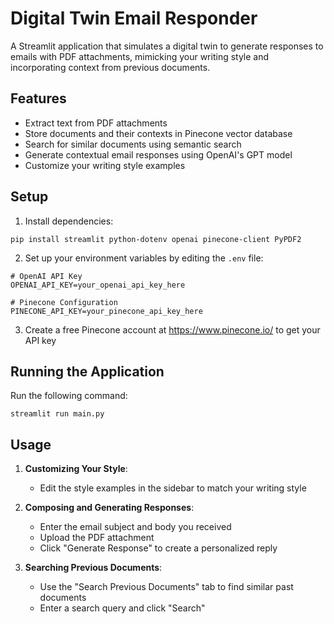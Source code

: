 # Digital Twin Email Responder

A Streamlit application that simulates a digital twin to generate responses to emails with PDF attachments, mimicking your writing style and incorporating context from previous documents.

## Features

- Extract text from PDF attachments
- Store documents and their contexts in Pinecone vector database
- Search for similar documents using semantic search
- Generate contextual email responses using OpenAI's GPT model
- Customize your writing style examples

## Setup

1. Install dependencies:
```
pip install streamlit python-dotenv openai pinecone-client PyPDF2
```

2. Set up your environment variables by editing the `.env` file:
```
# OpenAI API Key
OPENAI_API_KEY=your_openai_api_key_here

# Pinecone Configuration
PINECONE_API_KEY=your_pinecone_api_key_here
```

3. Create a free Pinecone account at https://www.pinecone.io/ to get your API key

## Running the Application

Run the following command:
```
streamlit run main.py
```

## Usage

1. **Customizing Your Style**:
   - Edit the style examples in the sidebar to match your writing style

2. **Composing and Generating Responses**:
   - Enter the email subject and body you received
   - Upload the PDF attachment
   - Click "Generate Response" to create a personalized reply

3. **Searching Previous Documents**:
   - Use the "Search Previous Documents" tab to find similar past documents
   - Enter a search query and click "Search"

